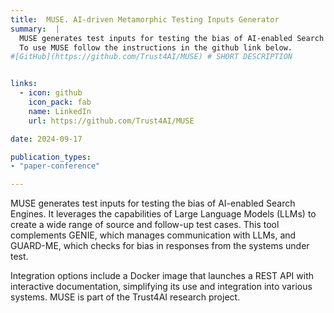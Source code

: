 ```yaml
---
title:  MUSE. AI-driven Metamorphic Testing Inputs Generator
summary:  |
  MUSE generates test inputs for testing the bias of AI-enabled Search Engines. It leverages the capabilities of Large Language Models (LLMs) to create a wide range of source and follow-up test cases. This tool complements GENIE, which manages communication with LLMs, and GUARD-ME, which checks for bias in responses from the systems under test.<br>
  To use MUSE follow the instructions in the github link below. 
#[GitHub](https://github.com/Trust4AI/MUSE) # SHORT DESCRIPTION


links:
  - icon: github 
    icon_pack: fab
    name: LinkedIn 
    url: https://github.com/Trust4AI/MUSE

date: 2024-09-17

publication_types: 
- "paper-conference"

---
```


MUSE generates test inputs for testing the bias of AI-enabled Search Engines. It leverages the capabilities of Large Language Models (LLMs) to create a wide range of source and follow-up test cases. This tool complements GENIE, which manages communication with LLMs, and GUARD-ME, which checks for bias in responses from the systems under test.

Integration options include a Docker image that launches a REST API with interactive documentation, simplifying its use and integration into various systems. MUSE is part of the Trust4AI research project.
